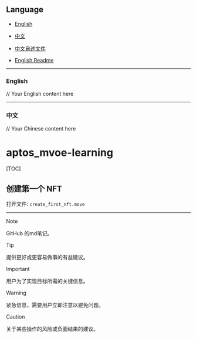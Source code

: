 ## Language

- [English](#english)
- [中文](#中文)

- [中文自述文件](Docs/zh/README_zh.md)

- [English Readme](Docs/en/README.md)
---

### English

// Your English content here

---

### 中文

// Your Chinese content here

# aptos_mvoe-learning

[TOC]

## 创建第一个 NFT

打开文件: `create_first_nft.move`





---
> [!NOTE]
> GitHub 的md笔记。

> [!TIP]
> 提供更好或更容易做事的有益建议。

> [!IMPORTANT]
> 用户为了实现目标所需的关键信息。

> [!WARNING]
> 紧急信息，需要用户立即注意以避免问题。

> [!CAUTION]
> 关于某些操作的风险或负面结果的建议。
